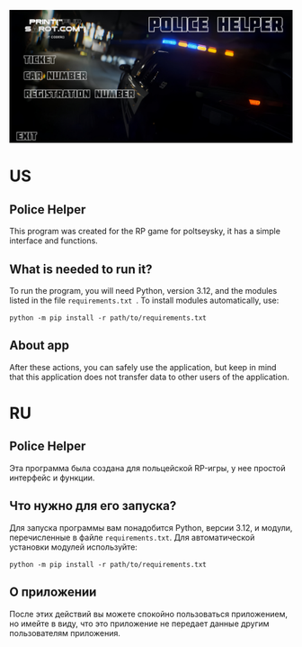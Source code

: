 
![Logo](https://github.com/FurStrot/Police-Helper/blob/main/readme_photo/logo.png?raw=true)

# US
## Police Helper
This program was created for the RP game for poltseysky, it has a simple interface and functions.
## What is needed to run it?
To run the program, you will need Python, version 3.12, and the modules listed in the file `requirements.txt `. 
To install modules automatically, use:
```
python -m pip install -r path/to/requirements.txt
```
## About app
After these actions, you can safely use the application, but keep in mind that this application does not transfer data to other users of the application.

# RU
## Police Helper
Эта программа была создана для польцейской RP-игры, у нее простой интерфейс и функции.
## Что нужно для его запуска?
Для запуска программы вам понадобится Python, версии 3.12, и модули, перечисленные в файле `requirements.txt`. 
Для автоматической установки модулей используйте:
```
python -m pip install -r path/to/requirements.txt
```
## О приложении
После этих действий вы можете спокойно пользоваться приложением, но имейте в виду, что это приложение не передает данные другим пользователям приложения.